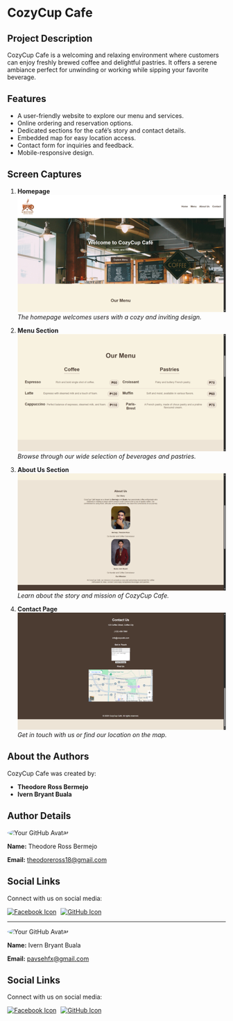 # CozyCup Cafe

## Project Description
CozyCup Cafe is a welcoming and relaxing environment where customers can enjoy freshly brewed coffee and delightful pastries. It offers a serene ambiance perfect for unwinding or working while sipping your favorite beverage.

## Features
- A user-friendly website to explore our menu and services.
- Online ordering and reservation options.
- Dedicated sections for the café’s story and contact details.
- Embedded map for easy location access.
- Contact form for inquiries and feedback.
- Mobile-responsive design.

## Screen Captures
1. **Homepage**  
   ![Homepage Screenshot](./img/homepage.png)  
   *The homepage welcomes users with a cozy and inviting design.*

2. **Menu Section**  
   ![Menu Screenshot](img/menu.png)  
   *Browse through our wide selection of beverages and pastries.*

3. **About Us Section**  
   ![About Us Screenshot](./img/about-us.png)  
   *Learn about the story and mission of CozyCup Cafe.*

4. **Contact Page**  
   ![Contact Page Screenshot](./img/contact.png)  
   *Get in touch with us or find our location on the map.*

## About the Authors
CozyCup Cafe was created by:
- **Theodore Ross Bermejo**  
- **Ivern Bryant Buala**

## Author Details
<img src="https://avatars.githubusercontent.com/u/115604507?v=4" alt="Your GitHub Avatar" width="150" style="border-radius: 50%;">

**Name:** Theodore Ross Bermejo

**Email:** theodoreross18@gmail.com

## Social Links
Connect with us on social media:  

<div style="display: flex; gap: 10px; align-items: center">
    <a href="https://www.facebook.com/theyodorusso?rdid=dSFt6KWKnjwUrOMo&share_url=https%253A%252F%252Fwww.facebook.com%252Fshare%252F1896aEkTpr%252F" target="_blank">
        <img src="https://raw.githubusercontent.com/gauravghongde/social-icons/master/SVG/Color/Facebook.svg" alt="Facebook Icon" width="30" height="30">
    </a>
    <a href="https://github.com/Theodore-Ross-18" target="_blank">
        <img src="https://raw.githubusercontent.com/gauravghongde/social-icons/master/SVG/Color/Github.svg" alt="GitHub Icon" width="30" height="30">
    </a>
</div>

---

<img src="https://avatars.githubusercontent.com/u/115958709?v=4" alt="Your GitHub Avatar" width="150" style="border-radius: 50%;">

**Name:** Ivern Bryant Buala

**Email:** pavsehfx@gmail.com

## Social Links
Connect with us on social media:  

<div style="display: flex; gap: 10px; align-items: center">
    <a href="https://www.facebook.com/ivernb" target="_blank">
        <img src="https://raw.githubusercontent.com/gauravghongde/social-icons/master/SVG/Color/Facebook.svg" alt="Facebook Icon" width="30" height="30">
    </a>
    <a href="https://github.com/pavseh" target="_blank">
        <img src="https://raw.githubusercontent.com/gauravghongde/social-icons/master/SVG/Color/Github.svg" alt="GitHub Icon" width="30" height="30">
    </a>
</div>

